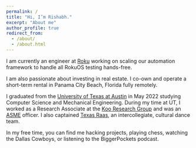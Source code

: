```yaml
---
permalink: /
title: "Hi, I’m Rishabh."
excerpt: "About me"
author_profile: true
redirect_from: 
  - /about/
  - /about.html
---
```


I am currently an engineer at [Roku](https://www.roku.com/) working on scaling our automation framework to handle all RokuOS testing hands-free.

I am also passionate about investing in real estate. I co-own and operate a short-term rental in Panama City Beach, Florida fully remotely.

I graduated from the [University of Texas at Austin](https://www.utexas.edu/) in May 2022 studying Computer Science and Mechanical Engineering. During my time at UT, I worked as a Research Associate at the [Koo Research Group](https://www.me.utexas.edu/people/faculty-directory/koo) and was an [ASME](https://www.utasme.org/) officer. I also captained [Texas Raas](https://utexas.campuslabs.com/engage/organization/texasraas), an intercollegiate, cultural dance team.

In my free time, you can find me hacking projects, playing chess, watching the Dallas Cowboys, or listening to the BiggerPockets podcast.